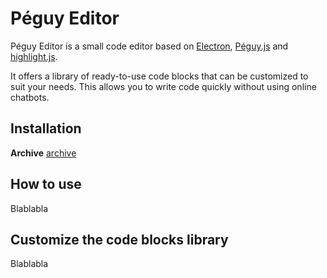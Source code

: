 # Péguy Editor

Péguy Editor is a small code editor based on [Electron](https://www.electronjs.org/), [Péguy.js](https://github.com/Killfaeh/Peguy.js) and [highlight.js](https://highlightjs.org/).

It offers a library of ready-to-use code blocks that can be customized to suit your needs. This allows you to write code quickly without using online chatbots.

## Installation

**Archive** [archive](https://drive.google.com/file/d/1gWRVWW9li51609z9BfiJkvzBM3MaxLfr/view?usp=sharing) </br>

## How to use

Blablabla

## Customize the code blocks library

Blablabla
